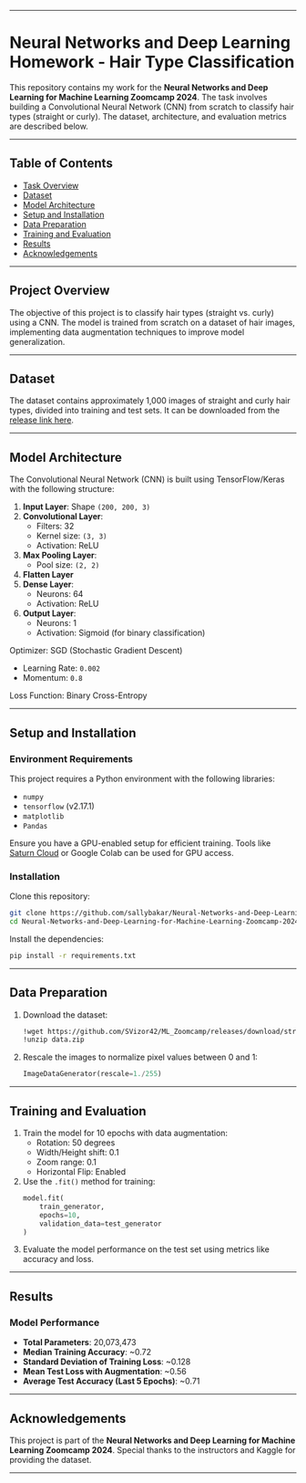 
---

# Neural Networks and Deep Learning Homework - Hair Type Classification

This repository contains my work for the **Neural Networks and Deep Learning for Machine Learning Zoomcamp 2024**. The task involves building a Convolutional Neural Network (CNN) from scratch to classify hair types (straight or curly). The dataset, architecture, and evaluation metrics are described below.

---

## Table of Contents
- [Task Overview](#Task-overview)
- [Dataset](#dataset)
- [Model Architecture](#model-architecture)
- [Setup and Installation](#setup-and-installation)
- [Data Preparation](#data-preparation)
- [Training and Evaluation](#training-and-evaluation)
- [Results](#results)
- [Acknowledgements](#acknowledgements)

---

## Project Overview
The objective of this project is to classify hair types (straight vs. curly) using a CNN. The model is trained from scratch on a dataset of hair images, implementing data augmentation techniques to improve model generalization.

---

## Dataset
The dataset contains approximately 1,000 images of straight and curly hair types, divided into training and test sets. It can be downloaded from the [release link here](https://github.com/SVizor42/ML_Zoomcamp/releases/download/straight-curly-data/data.zip).

---

## Model Architecture
The Convolutional Neural Network (CNN) is built using TensorFlow/Keras with the following structure:

1. **Input Layer**: Shape `(200, 200, 3)`
2. **Convolutional Layer**:
   - Filters: 32
   - Kernel size: `(3, 3)`
   - Activation: ReLU
3. **Max Pooling Layer**:
   - Pool size: `(2, 2)`
4. **Flatten Layer**
5. **Dense Layer**:
   - Neurons: 64
   - Activation: ReLU
6. **Output Layer**:
   - Neurons: 1
   - Activation: Sigmoid (for binary classification)

Optimizer: SGD (Stochastic Gradient Descent)  
- Learning Rate: `0.002`  
- Momentum: `0.8`

Loss Function: Binary Cross-Entropy

---

## Setup and Installation

### **Environment Requirements**
This project requires a Python environment with the following libraries:
- `numpy`
- `tensorflow` (v2.17.1)
- `matplotlib`
- `Pandas`

Ensure you have a GPU-enabled setup for efficient training. Tools like [Saturn Cloud](https://saturncloud.io/) or Google Colab can be used for GPU access.

### **Installation**
Clone this repository:
```bash
git clone https://github.com/sallybakar/Neural-Networks-and-Deep-Learning-for-Machine-Learning-Zoomcamp-2024_Homework.git
cd Neural-Networks-and-Deep-Learning-for-Machine-Learning-Zoomcamp-2024_Homework
```

Install the dependencies:
```bash
pip install -r requirements.txt
```

---

## Data Preparation
1. Download the dataset:
   ```bash
   !wget https://github.com/SVizor42/ML_Zoomcamp/releases/download/straight-curly-data/data.zip
   !unzip data.zip
   ```
2. Rescale the images to normalize pixel values between 0 and 1:
   ```python
   ImageDataGenerator(rescale=1./255)
   ```

---

## Training and Evaluation
1. Train the model for 10 epochs with data augmentation:
   - Rotation: 50 degrees
   - Width/Height shift: 0.1
   - Zoom range: 0.1
   - Horizontal Flip: Enabled
2. Use the `.fit()` method for training:
   ```python
   model.fit(
       train_generator,
       epochs=10,
       validation_data=test_generator
   )
   ```
3. Evaluate the model performance on the test set using metrics like accuracy and loss.

---

## Results
### **Model Performance**
- **Total Parameters**: 20,073,473  
- **Median Training Accuracy**: ~0.72  
- **Standard Deviation of Training Loss**: ~0.128  
- **Mean Test Loss with Augmentation**: ~0.56  
- **Average Test Accuracy (Last 5 Epochs)**: ~0.71  

---

## Acknowledgements
This project is part of the **Neural Networks and Deep Learning for Machine Learning Zoomcamp 2024**. Special thanks to the instructors and Kaggle for providing the dataset.

---

